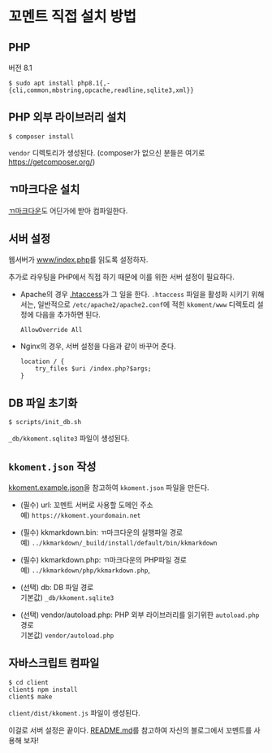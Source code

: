 꼬멘트 직접 설치 방법
===

## PHP

버전 8.1

```
$ sudo apt install php8.1{,-{cli,common,mbstring,opcache,readline,sqlite3,xml}}
```

## PHP 외부 라이브러리 설치

```
$ composer install
```

`vendor` 디렉토리가 생성된다. (composer가 없으신 분들은 여기로 https://getcomposer.org/)

## ㄲ마크다운 설치

[ㄲ마크다운](https://github.com/kkeundotnet/kkmarkdown)도 어딘가에 받아 컴파일한다.

## 서버 설정

웹서버가 [www/index.php](www/index.php)를 읽도록 설정하자.

추가로 라우팅을 PHP에서 직접 하기 때문에 이를 위한 서버 설정이 필요하다.

*   Apache의 경우 [.htaccess](www/.htaccess)가 그 일을 한다.  `.htaccess` 파일을 활성화 시키기
    위해서는, 일반적으로 `/etc/apache2/apache2.conf`에 적힌 `kkoment/www` 디렉토리 설정에 다음을
    추가하면 된다.

    ```
    AllowOverride All
    ```

*   Nginx의 경우, 서버 설정을 다음과 같이 바꾸어 준다.

    ```
    location / {
        try_files $uri /index.php?$args;
    }
    ```

## DB 파일 초기화

```
$ scripts/init_db.sh
```

`_db/kkoment.sqlite3` 파일이 생성된다.

## `kkoment.json` 작성

[kkoment.example.json](kkoment.example.json)을 참고하여 `kkoment.json` 파일을 만든다.

*   (필수) url: 꼬멘트 서버로 사용할 도메인 주소  
    예) `https://kkoment.yourdomain.net`

*   (필수) kkmarkdown.bin: ㄲ마크다운의 실행파일 경로  
    예) `../kkmarkdown/_build/install/default/bin/kkmarkdown`

*   (필수) kkmarkdown.php: ㄲ마크다운의 PHP파일 경로  
    예) `../kkmarkdown/php/kkmarkdown.php`,

*   (선택) db: DB 파일 경로  
    기본값) `_db/kkoment.sqlite3`

*   (선택) vendor/autoload.php: PHP 외부 라이브러리를 읽기위한 `autoload.php` 경로  
    기본값) `vendor/autoload.php`

## 자바스크립트 컴파일

```
$ cd client
client$ npm install
client$ make
```

`client/dist/kkoment.js` 파일이 생성된다.

이걸로 서버 설정은 끝이다.  [README.md](README.md)를 참고하여 자신의 블로그에서 꼬멘트를 사용해 보자!
